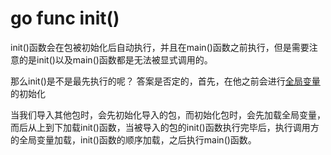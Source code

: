 # go func init()

init()函数会在包被初始化后自动执行，并且在main()函数之前执行，但是需要注意的是init()以及main()函数都是无法被显式调用的。



那么init()是不是最先执行的呢？ 答案是否定的，首先，在他之前会进行[全局变量](https://so.csdn.net/so/search?q=全局变量&spm=1001.2101.3001.7020)的初始化



当我们导入其他包时，会先初始化导入的包，而初始化包时，会先加载全局变量，而后从上到下加载init()函数，当被导入的包的init()函数执行完毕后，执行调用方的全局变量加载，init()函数的顺序加载，之后执行main()函数。